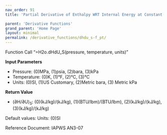 ```yaml
---
nav_order: 91
title: 'Partial Derivative of Enthalpy WRT Internal Energy at Constant Entropy f(P, T)'

parent: 'Derivative Functions'
grand_parent: 'Home Page'
layout: minimal
permalink: /derivative_functions/dhdu_s-f_pt/
---
```


Function Call “=H2o.dHdU\_S(pressure, temperature, units)”

**Input Parameters**

- Pressure: (0)MPa, (1)psia, (2)bara, (3)kPa
- Temperature: (0)K, (1)°F, (2)°C, (3)°C
- Units: (0)SI, (1)US Customary, (2)Metric bara, (3) Metric kPa

**Return Value**

- (∂H/∂U)<sub>S</sub>: (0)(kJ/kg)/(kJ/kg), (1)(BTU/lbm)/(BTU/lbm), (2)(kJ/kg)/(kJ/kg), (3)(kJ/kg)/(kJ/kg)

Default values: Units: (0)SI

Reference Document: IAPWS AN3-07